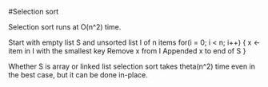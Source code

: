 #Selection sort

Selection sort runs at O(n^2) time.

Start with empty list S and unsorted list I
of n items
for(i = 0; i < n; i++) {
    x <- item in I with the smallest key
    Remove x from I
    Appended x to end of S
}

Whether S is array or linked list selection
sort takes theta(n^2) time even in the best case,
but it can be done in-place.
